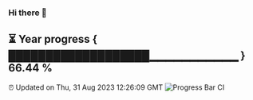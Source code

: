 ### Hi there 👋
⏳ Year progress { ███████████████████▁▁▁▁▁▁▁▁▁▁▁ } 66.44 %
---
⏰ Updated on Thu, 31 Aug 2023 12:26:09 GMT
![Progress Bar CI](https://github.com/liununu/liununu/workflows/Progress%20Bar%20CI/badge.svg)
